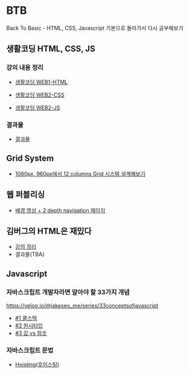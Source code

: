 # BTB
Back To Basic - HTML, CSS, Javascript 기본으로 돌아가서 다시 공부해보기

## 생활코딩 HTML, CSS, JS
### 강의 내용 정리
- [생활코딩 WEB1-HTML](https://www.notion.so/leediana/WEB1-HTML-66599dadf8c54c33b879c0180d2f7790)
   
- [생활코딩 WEB2-CSS](https://www.notion.so/leediana/WEB2-CSS-dd21b49123c54c93a16e1e1c2aa9c7c8)
   
- [생활코딩 WEB2-JS](https://www.notion.so/leediana/WEB2-JavaScript-afb9e5c8c1ee4037872ec16d57234c23)
### 결과물
- [결과물](https://dianaleee.github.io/BTB/HTML/web/index.html)   


## Grid System
- [1080px, 960px에서 12 columns Grid 시스템 설계해보기](https://dianaleee.github.io/BTB/grid/1080-grid-system/grid.html)

## 웹 퍼블리싱
* [배경 영상 + 2 depth navigation 페이지](https://dianaleee.github.io/BTB/video-background-page/index.html)

## 김버그의 HTML은 재밌다 
* [강의 정리](https://www.notion.so/leediana/HTML-58e4ebd2990d4aac8c7dd3d024f4484e)
* 결과물(TBA)

## Javascript
### 자바스크립트 개발자라면 알아야 할 33가지 개념   
https://velog.io/@jakeseo_me/series/33conceptsofjavascript

- [#1 콜스택](https://www.notion.so/leediana/1-44ce35f01c9e490c95106728e0714810)
- [#2 원시타입](https://www.notion.so/leediana/2-c5bf6ec408634872921a3a9d3f6f67b0)
- [#3 값 vs 참조](https://www.notion.so/leediana/3-vs-a9922c85eda1479a8a80fa0b23f0aeb0)

### 자바스크립트 문법
- [Hoisting(호이스팅)](https://medium.com/@_diana_lee/javascript-hoisting-%ED%98%B8%EC%9D%B4%EC%8A%A4%ED%8C%85-2df9955db5c7)
